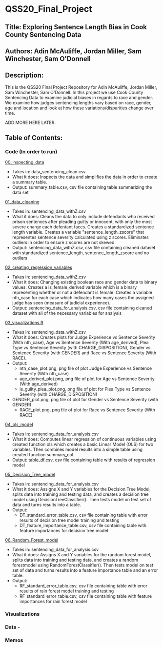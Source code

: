 # QSS20_Final_Project


## Title: Exploring Sentence Length Bias in Cook County Sentencing Data

## Authors: Adin McAuliffe, Jordan Miller, Sam Winchester, Sam O'Donnell 

## Description: 

This is the QSS20 Final Project Repository for Adin McAuliffe, Jordan Miller, Sam Winchester, Sam O'Donnell. In this project we use Cook County Sentencing Data to examine judicial biases in regards to race and gender. We examine how judges sentencing lengths vary based on race, gender, age and location and look at how these variations/disparities change over time.  

ADD MORE HERE LATER.

## Table of Contents: 


### Code (In order to run)

[00_inspecting_data](https://github.com/jomillah/QSS20_Final_Project/blob/ff8537439d29da24acecd78a9d87b8d2d5114b0c/Code/00_inspecting_data.ipynb)
* Takes in: data_sentencing_clean.csv
* What it does: Inspects the data and simplifies the data in order to create a summary table. 
* Output: summary_table.csv, csv file containing table summarizing the data set 

[01_data_cleaning](https://github.com/jomillah/QSS20_Final_Project/blob/ff8537439d29da24acecd78a9d87b8d2d5114b0c/Code/01_data_cleaning.ipynb)
* Takes in: sentencing_data_withZ.csv
* What it does: Cleans the data to only include defendants who received prison sentences after pleading guilty or innocent, with only the most severe charge each defentant faces. Creates a standardized sentence length variable. Creates a variable "sentence_length_zscore" that representes sentence severity calculated using z scores. Eliminates outliers in order to ensure z scores are not skewed. 
* Output: sentencing_data_withZ.csv, csv file containing cleaned dataset with standardized sentence_length, sentence_length_zscore and no outliers

[02_creating_regression_variables](https://github.com/jomillah/QSS20_Final_Project/blob/ff8537439d29da24acecd78a9d87b8d2d5114b0c/Code/02_creating_regression_variables.ipynb)
* Takes in: sentencing_data_withZ.csv
* What it does: Changing existing boolean race and gender data to binary values. Creates a is_female_derived variable which is a binary representing whether or not a defendant is female. Creates a variable nth_case for each case which indicates how many cases the assigned judge has seen (measure of judicial experience).
* Output: sentencing_data_for_analysis.csv, csv file containing cleaned dataset with all of the necessary variables for analysis


[03_visualizations.R](https://github.com/jomillah/QSS20_Final_Project/blob/ff8537439d29da24acecd78a9d87b8d2d5114b0c/Code/03_visualizations.R)
* Takes in: sentencing_data_withZ.csv
* What it does: Creates plots for Judge Experience vs Sentence Severity (With nth_case), Age vs Sentence Severity (With age_derived),  Plea Type vs Sentence Severity (with CHARGE_DISPOSITION), Gender vs Sentence Severity (with GENDER) and Race vs Sentence Severity (With RACE). 
* Output: 
  * nth_case_plot.png, png file of plot Judge Experience vs Sentence Severity (With nth_case)
  * age_derived_plot.png, png file of plot for Age vs Sentence Severity (With age_derived)
  * is_guilty_plea_plot.png, png file of plot for Plea Type vs Sentence Severity (with CHARGE_DISPOSITION)
 * GENDER_plot.png, png file of plot for Gender vs Sentence Severity (with GENDER)
   * RACE_plot.png, png file of plot for Race vs Sentence Severity (With RACE)

[04_ols_model](https://github.com/jomillah/QSS20_Final_Project/blob/ff8537439d29da24acecd78a9d87b8d2d5114b0c/Code/04_ols_model.ipynb)
* Takes in: sentencing_data_for_analysis.csv
* What it does: Computes linear regression of continuous variables using created function ols which creates a basic Linear Model (OLS) for two variables. Then combines model results into a simple table using created function summary_col. 
* Output: table_df.csv, csv file containing table with results of regression model

[05_Decision_Tree_model](https://github.com/jomillah/QSS20_Final_Project/blob/ff8537439d29da24acecd78a9d87b8d2d5114b0c/Code/05_Decision_Tree_model.ipynb)
* Takes in: sentencing_data_for_analysis.csv
* What it does: Assigns X and Y variables for the Decision Tree Model, splits data into training and testing data, and creates a decision tree model using  DecisionTreeClassifier(). Then tests model on test set of data and turns results into a table. 
* Output: 
  * DT_standard_error_table.csv, csv file containing table with error results of decision tree model training and testing
  * DT_feature_importance_table.csv, csv file containing table with feature importances for decision tree model 

[06_Random_Forest_model](https://github.com/jomillah/QSS20_Final_Project/blob/ff8537439d29da24acecd78a9d87b8d2d5114b0c/Code/06_Random_Forest_model.ipynb)
* Takes in: sentencing_data_for_analysis.csv
* What it does: Assigns X and Y variables for the random forest model, splits data into training and testing data, and creates a random forestmodel using  RandomForestClassifier(). Then tests model on test set of data and turns results into a feature importance table and an error table. 
* Output: 
  * RF_standard_error_table.csv, csv file containing table with error results of rain forest model training and testing
  * RF_standard_error_table.csv, csv file containing table with feature importances for rain forest model 












### Visualizations 

### Data - 

### Memos




